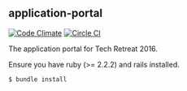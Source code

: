 ## application-portal

[![Code Climate](https://codeclimate.com/github/TechRetreat/application-portal/badges/gpa.svg)](https://codeclimate.com/github/TechRetreat/application-portal)
[![Circle CI](https://circleci.com/gh/TechRetreat/application-portal.svg?style=svg)](https://circleci.com/gh/TechRetreat/application-portal)

The application portal for Tech Retreat 2016. 

Ensure you have ruby (>= 2.2.2) and rails installed.

```
$ bundle install
```

